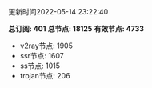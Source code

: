 更新时间2022-05-14 23:22:40

**总订阅: 401**
**总节点: 18125**
**有效节点: 4733**
- v2ray节点: 1905
- ssr节点: 1607
- ss节点: 1015
- trojan节点: 206
